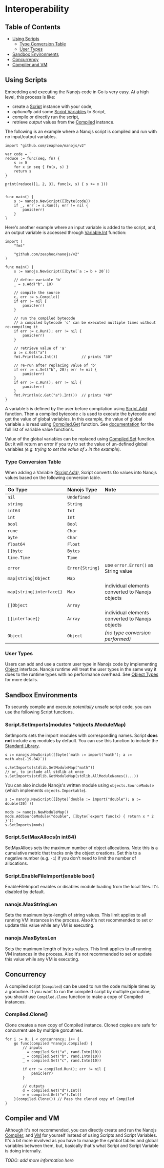 # Interoperability

## Table of Contents

- [Using Scripts](#using-scripts)
  - [Type Conversion Table](#type-conversion-table)
  - [User Types](#user-types)
- [Sandbox Environments](#sandbox-environments)
- [Concurrency](#concurrency)
- [Compiler and VM](#compiler-and-vm)

## Using Scripts

Embedding and executing the Nanojs code in Go is very easy. At a high level,
this process is like:

- create a [Script](https://godoc.org/github.com/zeaphoo/nanojs#Script) instance with
your code,
- _optionally_ add some
[Script Variables](https://godoc.org/github.com/zeaphoo/nanojs#Variable) to Script,
- compile or directly run the script,
- retrieve _output_ values from the
[Compiled](https://godoc.org/github.com/zeaphoo/nanojs#Compiled) instance.

The following is an example where a Nanojs script is compiled and run with no
input/output variables.

```golang
import "github.com/zeaphoo/nanojs/v2"

var code = `
reduce := func(seq, fn) {
    s := 0
    for x in seq { fn(x, s) }
    return s
}

print(reduce([1, 2, 3], func(x, s) { s += x }))
`

func main() {
    s := nanojs.NewScript([]byte(code))
    if _, err := s.Run(); err != nil {
        panic(err)
    }
}
```

Here's another example where an input variable is added to the script, and, an
output variable is accessed through
[Variable.Int](https://godoc.org/github.com/zeaphoo/nanojs#Variable.Int) function:

```golang
import (
    "fmt"

    "github.com/zeaphoo/nanojs/v2"
)

func main() {
    s := nanojs.NewScript([]byte(`a := b + 20`))

    // define variable 'b'
    _ = s.Add("b", 10)

    // compile the source
    c, err := s.Compile()
    if err != nil {
        panic(err)
    }

    // run the compiled bytecode
    // a compiled bytecode 'c' can be executed multiple times without re-compiling it
    if err := c.Run(); err != nil {
        panic(err)
    }

    // retrieve value of 'a'
    a := c.Get("a")
    fmt.Println(a.Int())           // prints "30"

    // re-run after replacing value of 'b'
    if err := c.Set("b", 20); err != nil {
        panic(err)
    }
    if err := c.Run(); err != nil {
        panic(err)
    }
    fmt.Println(c.Get("a").Int())  // prints "40"
}
```

A variable `b` is defined by the user before compilation using
[Script.Add](https://godoc.org/github.com/zeaphoo/nanojs#Script.Add) function. Then a
compiled bytecode `c` is used to execute the bytecode and get the value of
global variables. In this example, the value of global variable `a` is read
using [Compiled.Get](https://godoc.org/github.com/zeaphoo/nanojs#Compiled.Get)
function. See
[documentation](https://godoc.org/github.com/zeaphoo/nanojs#Variable) for the
full list of variable value functions.

Value of the global variables can be replaced using
[Compiled.Set](https://godoc.org/github.com/zeaphoo/nanojs#Compiled.Set) function.
But it will return an error if you try to set the value of un-defined global
variables _(e.g. trying to set the value of `x` in the example)_.

### Type Conversion Table

When adding a Variable
_([Script.Add](https://godoc.org/github.com/zeaphoo/nanojs#Script.Add))_, Script
converts Go values into Nanojs values based on the following conversion table.

| Go Type | Nanojs Type | Note |
| :--- | :--- | :--- |
|`nil`|`Undefined`||
|`string`|`String`||
|`int64`|`Int`||
|`int`|`Int`||
|`bool`|`Bool`||
|`rune`|`Char`||
|`byte`|`Char`||
|`float64`|`Float`||
|`[]byte`|`Bytes`||
|`time.Time`|`Time`||
|`error`|`Error{String}`|use `error.Error()` as String value|
|`map[string]Object`|`Map`||
|`map[string]interface{}`|`Map`|individual elements converted to Nanojs objects|
|`[]Object`|`Array`||
|`[]interface{}`|`Array`|individual elements converted to Nanojs objects|
|`Object`|`Object`|_(no type conversion performed)_|

### User Types

Users can add and use a custom user type in Nanojs code by implementing
[Object](https://godoc.org/github.com/zeaphoo/nanojs#Object) interface. Nanojs runtime
will treat the user types in the same way it does to the runtime types with no
performance overhead. See
[Object Types](https://github.com/zeaphoo/nanojs/blob/master/docs/objects.md) for
more details.

## Sandbox Environments

To securely compile and execute _potentially_ unsafe script code, you can use
the following Script functions.

### Script.SetImports(modules *objects.ModuleMap)

SetImports sets the import modules with corresponding names. Script **does not**
include any modules by default. You can use this function to include the
[Standard Library](https://github.com/zeaphoo/nanojs/blob/master/docs/stdlib.md).

```golang
s := nanojs.NewScript([]byte(`math := import("math"); a := math.abs(-19.84)`))

s.SetImports(stdlib.GetModuleMap("math"))
// or, to include all stdlib at once
s.SetImports(stdlib.GetModuleMap(stdlib.AllModuleNames()...))
```

You can also include Nanojs's written module using `objects.SourceModule`
(which implements `objects.Importable`).

```golang
s := nanojs.NewScript([]byte(`double := import("double"); a := double(20)`))

mods := nanojs.NewModuleMap()
mods.AddSourceModule("double", []byte(`export func(x) { return x * 2 }`))
s.SetImports(mods)
```

### Script.SetMaxAllocs(n int64)

SetMaxAllocs sets the maximum number of object allocations. Note this is a
cumulative metric that tracks only the object creations. Set this to a negative
number (e.g. `-1`) if you don't need to limit the number of allocations.

### Script.EnableFileImport(enable bool)

EnableFileImport enables or disables module loading from the local files. It's
disabled by default.

### nanojs.MaxStringLen

Sets the maximum byte-length of string values. This limit applies to all
running VM instances in the process. Also it's not recommended to set or update
this value while any VM is executing.

### nanojs.MaxBytesLen

Sets the maximum length of bytes values. This limit applies to all running VM
instances in the process. Also it's not recommended to set or update this value
while any VM is executing.

## Concurrency

A compiled script (`Compiled`) can be used to run the code multiple
times by a goroutine. If you want to run the compiled script by multiple
goroutine, you should use `Compiled.Clone` function to make a copy of Compiled
instances.

### Compiled.Clone()

Clone creates a new copy of Compiled instance. Cloned copies are safe for
concurrent use by multiple goroutines.

```golang
for i := 0; i < concurrency; i++ {
    go func(compiled *nanojs.Compiled) {
        // inputs
        _ = compiled.Set("a", rand.Intn(10))
        _ = compiled.Set("b", rand.Intn(10))
        _ = compiled.Set("c", rand.Intn(10))

        if err := compiled.Run(); err != nil {
            panic(err)
        }

        // outputs
        d = compiled.Get("d").Int()
        e = compiled.Get("e").Int()
    }(compiled.Clone()) // Pass the cloned copy of Compiled
}
```

## Compiler and VM

Although it's not recommended, you can directly create and run the Nanojs
[Compiler](https://godoc.org/github.com/zeaphoo/nanojs#Compiler), and
[VM](https://godoc.org/github.com/zeaphoo/nanojs#VM) for yourself instead of using
Scripts and Script Variables. It's a bit more involved as you have to manage
the symbol tables and global variables between them, but, basically that's what
Script and Script Variable is doing internally.

_TODO: add more information here_
